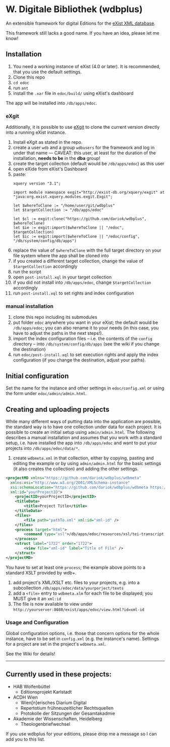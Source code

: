 # W. Digitale Bibliothek (wdbplus)

An extensible framework for digital Editions for the [eXist XML database](https://github.com/eXist-db).

This framework still lacks a good name. If you have an idea, please let me know!

## Installation
1. You need a working instance of eXist (4.0 or later). It is recommended, that you use the default settings.
1. Clone this repo
1. `cd edoc`
1. run `ant`
1. install the `.xar` file in `edoc/build/` using eXist's dashboard

The app will be installed into `/db/apps/edoc`.

### eXgit
Additionally, it is possible to use [eXgit](https://github.com/dariok/exgit) to clone the current version directly into a running eXist instance.

1. Install eXgit as stated in the repo.
1. create a user `wdb` and a group `wdbusers` for the framework and log in under that name –– CAVEAT: this user, at least for the duration of the installation, **needs to be** in the **dba** group!
1. create the target collection (default would be `/db/apps/edoc`) as this user
1. open eXide from eXist's Dashboard
1. paste:
    ```
    xquery version "3.1";
    
    import module namespace exgit="http://exist-db.org/xquery/exgit" at "java:org.exist.xquery.modules.exgit.Exgit";
    
    let $whereToClone := "/home/user/git/wdbplus"
    let $targetCollection := "/db/apps/edoc"
    
    let $cl := exgit:clone("https://github.com/dariok/wdbplus", $whereToClone)
    let $ie := exgit:import($whereToClone || "/edoc", $targetCollection)
    let $ic := exgit:import($whereToClone || "/edoc/config", "/db/system/config/db/apps")
    ```
1. replace the value of `$whereToClone` with the full target directory on your file system where the app shall be cloned into
1. if you created a different target collection, change the value of `$targetCollection` accordingly
1. run the script
1. open `post-install.xql` in your target collection
1. if you did not install into `/db/apps/edoc`, change `$targetCollection` accordingly
1. run `post-install.xql` to set rights and index configuration


### manual installation
1. clone this repo including its submodules
1. put folder `edoc` anywhere you want in your eXist; the default would be `/db/apps/edoc`; you can also rename it to your needs (in this case, you have to adjust the paths in the next steps!).
1. import the index configuration files – i.e. the contents of the `config` directory – into `/db/system/config/db/apps` (see the wiki if you change the destination)
1. run `edoc/post-install.xql` to set execution rights and apply the index configuration (if you change the destination, adjust your paths).

## Initial configuration
Set the name for the instance and other settings in `edoc/config.xml` or using the form under `edoc/admin/admin.html`.

## Creating and uploading projects
While many different ways of putting data into the application are possible, the standard way is to have one collection
under data for each project. It is possible to create an initial setup using `admin/admin.html`. The following describes a manual installation and assumes that you work with a standard setup, i.e. have installed the app
into `/db/apps/edoc` and want to put your projects into `/db/apps/edoc/data/*`.

1. create `wdbmeta.xml` in that collection, either by copying, pasting and editing the example or by using
`admin/admin.html` for the basic settings (it also creates the collection) and adding the other settings.
```XML
<projectMD xmlns="https://github.com/dariok/wdbplus/wdbmeta"
  xmlns:xsi="http://www.w3.org/2001/XMLSchema-instance"
  xsi:schemaLocation="https://github.com/dariok/wdbplus/wdbmeta https://raw.githubusercontent.com/dariok/wdbmeta/master/wdbmeta.xsd"
  xml:id="yourProjectID">
    <projectID>yourProjectID</projectID>
    <titleData>
        <title>Project Title</title>
    </titleData>
    <files>
        <file path="pathTo.xml" xml:id="xml-id" />
    </files>
    <process target="html">
        <command type="xsl">/db/apps/edoc/resources/xsl/tei-transcript.xsl</command>
    </process>
    <struct label="1722" order="1722">
        <view file="xml-id" label="Title of File" />
    </struct>
</projectMD>
```
You have to set at least one `process`; the example above points to a standard XSLT provided by wdb+.
1. add project's XML/XSLT etc. files to your projects, e.g. into a subcollection `/db/apps/edoc/data/yourporject/texts`
1. add a `<file>` entry to `wdbmeta.xlm` for each file to be displayed; you MUST give it an `xml:id`
1. The file is now available to view under `http://yourserver:8080/exist/apps/edoc/view.html?id=xml-id`

### Usage and Configuration
Global configuration options, i.e. those that concern options for the whole instance, have to be set in `config.xml` (e.g. the instance's name).
Settings for a project are set in the project's `wdbmeta.xml`.

See the Wiki for details!

----

## Currently used in these projects:

* HAB Wolfenbüttel
  * Editionsprojekt Karlstadt
* ACDH Wien
  * Wien[n]erisches Diarium Digital
  * Repertotium frühneuzeitlicher Rechtsquellen
  * Protokolle der Sitzungen der Gesamtakadmie
* Akademie der Wissenschaften, Heidelberg
    * Theologenbriefwechsel

If you use wdbplus for your editions, please drop me a message so I can add you to this list.
